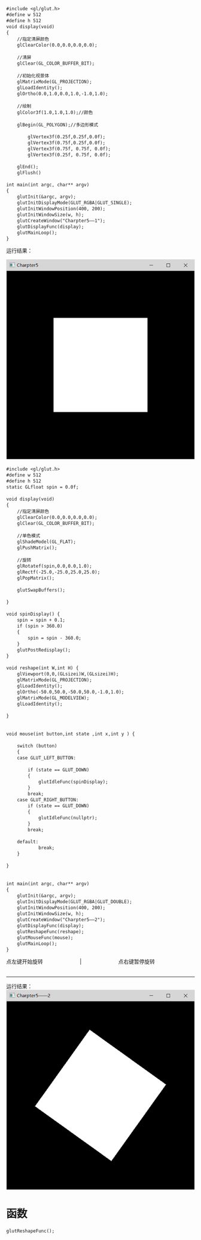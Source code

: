 	#include <gl/glut.h>
	#define w 512
    #define h 512
	void display(void)
	{
    	//指定清屏颜色
    	glClearColor(0.0,0.0,0.0,0.0);

		//清屏
		glClear(GL_COLOR_BUFFER_BIT);

		//初始化视景体
    	glMatrixMode(GL_PROJECTION);
    	glLoadIdentity();
    	glOrtho(0.0,1.0,0.0,1.0,-1.0,1.0);

    	//绘制
    	glColor3f(1.0,1.0,1.0);//颜色

    	glBegin(GL_POLYGON);//多边形模式

    		glVertex3f(0.25f,0.25f,0.0f);
    		glVertex3f(0.75f,0.25f,0.0f);
    		glVertex3f(0.75f, 0.75f, 0.0f);
    		glVertex3f(0.25f, 0.75f, 0.0f);
    
    	glEnd();
    	glFlush()

	int main(int argc, char** argv)
    {
    	glutInit(&argc, argv);
    	glutInitDisplayMode(GLUT_RGBA|GLUT_SINGLE);
    	glutInitWindowPosition(400, 200);
    	glutInitWindowSize(w, h);
    	glutCreateWindow("Charpter5——1");
    	glutDisplayFunc(display);
    	glutMainLoop();
    }

运行结果：

<img src="res/ch009.png">


<br>

	#include <gl/glut.h>
    #define w 512
    #define h 512
    static GLfloat spin = 0.0f;
    
    void display(void)
    {
    	//指定清屏颜色
    	glClearColor(0.0,0.0,0.0,0.0);
    	glClear(GL_COLOR_BUFFER_BIT);
		
		//单色模式
		glShadeModel(GL_FLAT);
    	glPushMatrix();
	
		//旋转
    	glRotatef(spin,0.0,0.0,1.0);
    	glRectf(-25.0,-25.0,25.0,25.0);
    	glPopMatrix();

    	glutSwapBuffers();
    	
    }
    
    void spinDisplay() {
    	spin = spin + 0.1;
    	if (spin > 360.0) 
    	{
    		spin = spin - 360.0;
    	}
    	glutPostRedisplay();
    }
    
    void reshape(int W,int H) {
    	glViewport(0,0,(GLsizei)W,(GLsizei)H);
    	glMatrixMode(GL_PROJECTION);
    	glLoadIdentity();
    	glOrtho(-50.0,50.0,-50.0,50.0,-1.0,1.0);
    	glMatrixMode(GL_MODELVIEW);
    	glLoadIdentity();
    
    }
    
    
    void mouse(int button,int state ,int x,int y ) {
    
    	switch (button)
    	{
    	case GLUT_LEFT_BUTTON:
    
    		if (state == GLUT_DOWN)
    		{
    			glutIdleFunc(spinDisplay);
    		}
    		break;
    	case GLUT_RIGHT_BUTTON:
    		if (state == GLUT_DOWN) 
    		{	
    			glutIdleFunc(nullptr);
    		}
    		break;
    
    	default:
    			break;
    	}
    
    }
    
    
    int main(int argc, char** argv)
    {
    	glutInit(&argc, argv);
    	glutInitDisplayMode(GLUT_RGBA|GLUT_DOUBLE);
    	glutInitWindowPosition(400, 200);
    	glutInitWindowSize(w, h);
    	glutCreateWindow("Charpter5——2");
    	glutDisplayFunc(display);
    	glutReshapeFunc(reshape);
    	glutMouseFunc(mouse);
    	glutMainLoop();
    }

点左键开始旋转 	&nbsp;&nbsp;&nbsp;&nbsp;&nbsp;&nbsp;&nbsp;&nbsp;&nbsp;&nbsp;&nbsp;&nbsp;&nbsp;&nbsp;&nbsp;&nbsp;&nbsp;&nbsp;&nbsp;&nbsp;&nbsp;&nbsp;&nbsp;&nbsp;|&nbsp;&nbsp;&nbsp;&nbsp;&nbsp;&nbsp;&nbsp;&nbsp;&nbsp;&nbsp;&nbsp;&nbsp;&nbsp;&nbsp;&nbsp;&nbsp;&nbsp;&nbsp;&nbsp;&nbsp;&nbsp;&nbsp;&nbsp; &nbsp;点右键暂停旋转
<br>
<br>
<hr>
运行结果：

<img src="res/ch010.png">

<h1>函数</h1> 

	glutReshapeFunc();